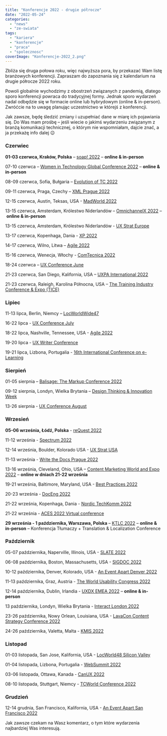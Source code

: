 ```yaml
---
title: "Konferencje 2022 - drugie półrocze"
date: "2022-05-24"
categories:
  - "news"
  - "ze-swiata"
tags:
  - "kariera"
  - "konferencje"
  - "praca"
  - "spolecznosc"
coverImage: "Konferencje-2022_2.png"
---
```


Zbliża się druga połowa roku, więc najwyższa pora, by przekazać Wam listę branżowych konferencji. Zapraszam do zapoznania się z kalendarium na drugie półrocze 2022 roku.

Powoli globalnie wychodzimy z obostrzeń związanych z pandemią, dlatego sporo konferencji powraca do tradycyjnej formy. Jednak sporo wydarzeń nadal odbędzie się w formacie online lub hybrydowym (online & in-person). Zwróćcie na to uwagę planując uczestnictwo w którejś z konferencji.

Jak zawsze, będę śledzić zmiany i uzupełniać dane w miarę ich pojawiania się. Do Was mam prośbę – jeśli wiecie o jakimś wydarzeniu związanym z branżą komunikacji technicznej, o którym nie wspomniałam, dajcie znać, a ja przekażę info dalej 😉

### Czerwiec

**01-03 czerwca, Kraków, Polska** – [soap! 2022](http://soapconf.com/) – **online & in-person**

07-10 czerwca – [Women in Technology Global Conference 2022](https://www.womentech.net/women-tech-conference) – **online & in-person**

08-09 czerwca, Sofia, Bułgaria – [Evolution of TC 2022](https://evolution-of-tc.com/)

09-11 czerwca, Praga, Czechy – [XML Prague 2022](https://www.xmlprague.cz/)

12-15 czerwca, Austin, Teksas, USA - [MadWorld 2022](https://www.madcapsoftware.com/madworld-conferences/madworld-2022/)

13-15 czerwca, Amsterdam, Królestwo Niderlandów – [OmnichannelX 2022](https://omnichannelx.digital/) – **online & in-person**

13-15 czerwca, Amsterdam, Królestwo Niderlandów - [UX Strat Europe](https://uxstrat.com/europe/)

13-17 czerwca, Kopenhaga, Dania - [XP 2022](https://www.agilealliance.org/xp2022/)

14-17 czerwca, Wilno, Litwa – [Agile 2022](https://agile-online.org/index.php/conference-2022)

15-16 czerwca, Wenecja, Włochy - [ComTecnica 2022](https://www.comtecnica.eu/en/)

18-24 czerwca – [UX Conference June](https://www.nngroup.com/training/june/)

21-23 czerwca, San Diego, Kalifornia, USA – [UXPA International 2022](https://uxpa2022.org/)

21-23 czerwca, Raleigh, Karolina Północna, USA – [The Training Industry Conference & Expo (TICE)](https://tice.trainingindustry.com/event/fc4ecba7-05dc-424d-a748-661076d67f3e/summary)

### Lipiec

11-13 lipca, Berlin, Niemcy – [LocWorldWide47](https://locworld.com/call-for-papers-locworld47-berlin/)

16-22 lipca - [UX Conference July](https://www.nngroup.com/training/july/)

18-22 lipca, Nashville, Tennessee, USA - [Agile 2022](https://www.agilealliance.org/agile2022/)

19-20 lipca - [UX Writer Conference](https://uxwriterconference.com/)

19-21 lipca, Lizbona, Portugalia - [16th International Conference on e-Learning](https://www.elearning-conf.org/)

### Sierpień

01-05 sierpnia – [Balisage: The Markup Conference 2022](http://www.balisage.net/)

09-12 sierpnia, Londyn, Wielka Brytania – [Design Thinking & Innovation Week](https://futurelondonacademy.co.uk/en/course/design-thinking-and-innovation)

13-26 sierpnia - [UX Conference August](https://www.nngroup.com/training/august/)

### Wrzesień

**05-06 września, Łódź, Polska** - [reQuest 2022](https://2022.request.pl/)

11-12 września - [Spectrum 2022](https://stc-rochester.org/spectrum/)

12-14 września, Boulder, Kolorado USA - [UX Strat USA](https://uxstrat.com/usa/)

11-13 września - [Write the Docs Prague 2022](https://www.writethedocs.org/conf/prague/2022/)

13-16 września, Cleveland, Ohio, USA – [Content Marketing World and Expo 2022](https://www.contentmarketingworld.com/) – **online w dniach 21-22 września**

19-21 września, Baltimore, Maryland, USA - [Best Practices 2022](https://bp.infomanagementcenter.com/)

20-23 września - [DocEng 2022](https://doceng.org/doceng2022)

21-22 września, Kopenhaga, Dania - [Nordic TechKomm 2022](https://www.nordic-techkomm.com/)

21-22 września - [ACES 2022 Virtual conference](https://aceseditors.org/conference)

**29 września - 1 października, Warszawa, Polska** – [KTLC 2022](https://www.konferencjatlumaczy.pl/) – **online & in-person** – Konferencja Tłumaczy + Translation & Localization Conference

### Październik

05-07 października, Naperville, Illinois, USA - [SLATE 2022](https://www.slategroup.org/conference)

06-08 października, Boston, Massachusetts, USA - [SIGDOC 2022](https://sigdoc.acm.org/)

10-12 października, Denver, Kolorado, USA - [An Event Apart Denver 2022](https://aneventapart.com/event/denver-2022)

11-13 października, Graz, Austria - [The World Usability Congress 2022](https://worldusabilitycongress.com/)

12-14 października, Dublin, Irlandia - [UXDX EMEA 2022](https://uxdx.com/emea/2022/?gclid=Cj0KCQjwhLKUBhDiARIsAMaTLnGZCpl3KJEdhYNYE5VJXTgW1ZEFvlCYmhkkSUxEH9XqtgA1jeAfy5caAp52EALw_wcB) – **online & in-person**

13 października, Londyn, Wielka Brytania - [Interact London 2022](https://www.interactconf.com/)

23-26 października, Nowy Orlean, Louisiana, USA - [LavaCon Content Strategy Conference 2022](https://lavacon.org/)

24-26 października, Valetta, Malta - [KMIS 2022](https://kmis.scitevents.org/)

### Listopad

01-03 listopada, San Jose, Kalifornia, USA - [LocWorld48 Silicon Valley](https://locworld.com/call-for-papers-locworld48-silicon-valley/)

01-04 listopada, Lizbona, Portugalia - [WebSummit 2022](https://websummit.com/)

03-06 listopada, Ottawa, Kanada - [CanUX 2022](https://canux.io/)

08-10 listopada, Stuttgart, Niemcy - [TCWorld Conference 2022](https://tcworldconference.tekom.de/)

### Grudzień

12-14 grudnia, San Francisco, Kalifornia, USA - [An Event Apart San Francisco 2022](https://aneventapart.com/event/san-francisco-2022)

Jak zawsze czekam na Wasz komentarz, o tym które wydarzenia najbardziej Was interesują.
